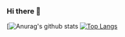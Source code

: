 ### Hi there 👋
[![Anurag's github stats](https://github-readme-stats.vercel.app/api?username=WSRay&show_icons=true&theme=radical)
[![Top Langs](https://github-readme-stats.vercel.app/api/top-langs/?username=WSRay)](https://github.com/anuraghazra/github-readme-stats)

